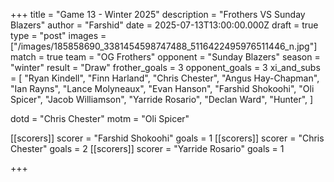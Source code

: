 +++ title = "Game 13 - Winter 2025" description = "Frothers VS Sunday Blazers" author = "Farshid" date = 2025-07-13T13:00:00.000Z draft = true type = "post" images = ["/images/185858690_3381454598747488_5116422495976511446_n.jpg"] match = true team = "OG Frothers" opponent = "Sunday Blazers" season = "winter" result = "Draw" frother_goals = 3 opponent_goals = 3 xi_and_subs = [ "Ryan Kindell", "Finn Harland", "Chris Chester", "Angus Hay-Chapman", "Ian Rayns", "Lance Molyneaux", "Evan Hanson", "Farshid Shokoohi", "Oli Spicer", "Jacob Williamson", "Yarride Rosario", "Declan Ward", "Hunter", ]

dotd = "Chris Chester" motm = "Oli Spicer"

[[scorers]] scorer = "Farshid Shokoohi" goals = 1 [[scorers]] scorer = "Chris Chester" goals = 2 [[scorers]] scorer = "Yarride Rosario" goals = 1

+++


